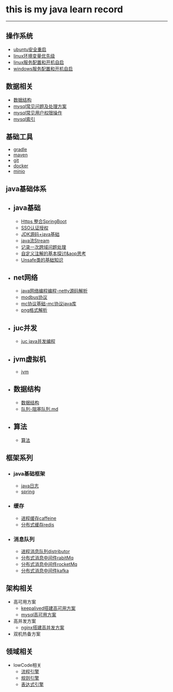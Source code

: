 # this is my java learn record

---
## 操作系统
  - [ubuntu安全重启](src/main/java/org/mgd/os/ubuntu安全重启.md)
  - [linux环境变量优先级](src/main/java/org/mgd/os/linux环境变量优先级.md)
  - [linux服务配置和开机自启](src/main/java/org/mgd/os/systemctl服务配置.md)
  - [windows服务配置和开机自启](src/main/java/org/mgd/os/windows服务配置和开机自启.md)
## 数据相关
  - [数据结构](src/main/java/org/mgd/dataStruct/数据结构.md)
  - [mysql常见问题及处理方案](src/main/java/org/mgd/dataStruct/mysql常见问题.md)
  - [mysql常见用户权限操作](src/main/java/org/mgd/dataStruct/mysql用户权限操作.md)
  - [mysql索引](src/main/java/org/mgd/dataStruct/mysql索引.md)
## 基础工具
  - [gradle](src/main/java/org/mgd/tools/gradle.md)
  - [maven](src/main/java/org/mgd/tools/maven.md)
  - [git](src/main/java/org/mgd/tools/git.md)
  - [docker](src/main/java/org/mgd/tools/docker.md)
  - [minio](src/main/java/org/mgd/tools/minio.md)
## java基础体系
  - ## java基础
    - [Https 整合SpringBoot](src/main/java/org/mgd/https/https.md) 
    - [SSO认证授权](src/main/java/org/mgd/sso/sso.md) 
    - [JDK源码+java基础](https://github.com/monday110/JDK_LEARN)
    - [java流Stream](src/main/java/org/mgd/base/stream.md)
    - [记录一次跨域问题处理](src/main/java/org/mgd/base/cors.md)
    - [自定义注解的基本探讨&aop思考](src/main/java/org/mgd/annotation/annotation.md)
    - [Unsafe类的基础知识](src/main/java/org/mgd/unsafe/unsafe.md)
  - ## net网络
    - [java网络编程编程-netty源码解析](https://github.com/monday110/netty-simple-source)
    - [modbus协议](src/main/java/org/mgd/net/Modbus.md)
    - [mc协议基础-mc协议java库](https://github.com/monday110/jlib-melsec)
    - [png格式解析](src/main/java/org/mgd/png/png.md)
  - ## juc并发
    - [juc java并发编程](.)
  - ## jvm虚拟机
    - [jvm](.)
  - ## 数据结构
    - [数据结构](src/main/java/org/mgd/dataStruct/数据结构.md)
    - [队列-阻塞队列.md](src/main/java/org/mgd/dataStruct/队列-阻塞队列.md)
  - ## 算法
    - [算法](.)
    
## 框架系列
   - ### java基础框架
      - [java日志](src/main/java/org/mgd/log/Jlog.md)
      - [spring](.)
   - ### 缓存
      - [进程缓存caffeine](.)
      - [分布式缓存redis](.)
   - ### 消息队列
      - [进程消息队列distributor](.)
      - [分布式消息中间件rabitMq](.)
      - [分布式消息中间件rocketMq](.)
      - [分布式消息中间件kafka](.)

 
  
  
  
  
## 架构相关
 - 高可用方案
   - [keepalived搭建高可用方案](src/main/java/org/mgd/avialiables/keepalived搭建高可用服务.md)
   - [mysql高可用方案](src/main/java/org/mgd/avialiables/mysql高可用.md)
 - 高并发方案
    - [nginx搭建高并发方案](src/main/java/org/mgd/concurrency/nginx搭建高并发方案.md)
 - 双机热备方案
    

## 领域相关
 - lowCode相关
   - [流程引擎](.)
   - [规则引擎](.)
   - [表达式引擎](.)

